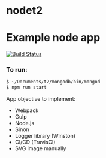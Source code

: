 # nodet2
# Example node app

[![Build Status](https://travis-ci.com/gridovici/nodet2.svg?branch=master)](https://travis-ci.com/gridovici/nodet2)

### To run:
```sh
$ ~/Documents/t2/mongodb/bin/mongod
$ npm run start
```
App objective to implement:
- Webpack
- Gulp
- Node.js
- Sinon
- Logger library (Winston) 
- CI/CD (TravisCI)
- SVG image manually


